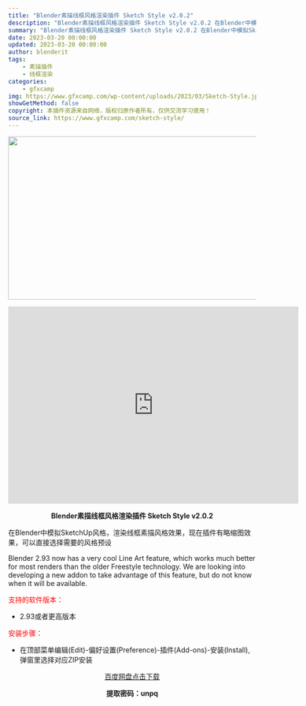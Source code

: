 ```yaml
---
title: "Blender素描线框风格渲染插件 Sketch Style v2.0.2"
description: "Blender素描线框风格渲染插件 Sketch Style v2.0.2 在Blender中模拟SketchUp风格，渲染线框素描风格效果，现在插件有略缩图效果，可以直接选择需要的风格预设 Blen..."
summary: "Blender素描线框风格渲染插件 Sketch Style v2.0.2 在Blender中模拟SketchUp风格，渲染线框素描风格效果，现在插件有略缩图效果，可以直接选择需要的风格预设 Blen..."
date: 2023-03-20 00:00:00
updated: 2023-03-20 00:00:00
author: blenderit
tags: 
    - 素描插件
    - 线框渲染
categories:
    - gfxcamp
img: https://www.gfxcamp.com/wp-content/uploads/2023/03/Sketch-Style.jpg
showGetMethod: false
copyright: 本插件资源来自网络，版权归原作者所有，仅供交流学习使用！
source_link: https://www.gfxcamp.com/sketch-style/
---
```

<div><p><img decoding="async" class="aligncenter size-full wp-image-110834" src="https://www.gfxcamp.com/wp-content/uploads/2023/03/Sketch-Style.jpg" data-src="https://www.gfxcamp.com/wp-content/uploads/2023/03/Sketch-Style.jpg" alt="" width="590" height="331" data-srcset="https://www.gfxcamp.com/wp-content/uploads/2023/03/Sketch-Style.jpg 590w, https://www.gfxcamp.com/wp-content/uploads/2023/03/Sketch-Style-150x84.jpg 150w" data-sizes="(max-width: 590px) 100vw, 590px"></p><p style="text-align: center;"><iframe loading="lazy" src="https://player.youku.com/embed/XNTk1MTc0MDM3Mg==" width="590" height="400" frameborder="0" allowfullscreen="allowfullscreen" data-mce-fragment="1"></iframe></p><p style="text-align: center;"><strong>Blender素描线框风格渲染插件 Sketch Style v2.0.2</strong></p><p class="sqsrte-small">在Blender中模拟SketchUp风格，渲染线框素描风格效果，现在插件有略缩图效果，可以直接选择需要的风格预设</p><p>Blender 2.93 now has a very cool Line Art feature, which works much better for most renders than the older Freestyle technology. We are looking into developing a new addon to take advantage of this feature, but do not know when it will be available.</p><p><span style="color: #ff0000;">支持的软件版本：</span></p><ul>
<li>2.93或者更高版本</li>
</ul><p style="text-align: left;"><span style="color: #ff0000;">安装步骤：</span></p><ul>
<li>在顶部菜单编辑(Edit)-偏好设置(Preference)-插件(Add-ons)-安装(Install),弹窗里选择对应ZIP安装</li>
</ul><p style="text-align: center;"><a class="maxbutton-3 maxbutton maxbutton-baidu" target="_blank" rel="noopener" href="https://pan.baidu.com/s/130hTJ_N62zDZ5Tb1EbH_CQ?pwd=unpq"><span class="mb-text">百度网盘点击下载</span></a></p><p style="text-align: center;"><strong>提取密码：unpq</strong></p></div>